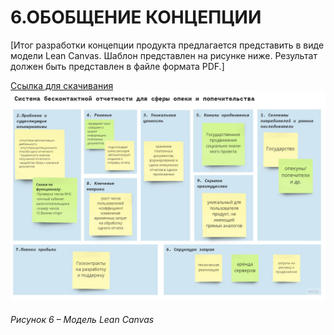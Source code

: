 # 6.ОБОБЩЕНИЕ КОНЦЕПЦИИ
[Итог разработки концепции продукта предлагается представить в виде модели Lean
Canvas.
Шаблон представлен на рисунке ниже. Результат должен быть представлен в файле
формата PDF.]

[Ссылка для скачивания](./Canvas.pdf)
![](./canvas_new.jpg)

###### Рисунок 6 – Модель Lean Canvas